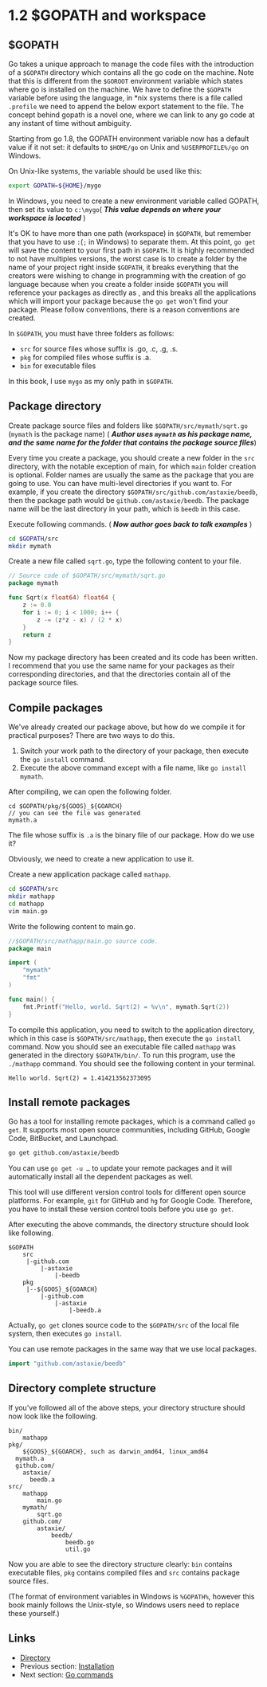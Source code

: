 # 1.2 $GOPATH and workspace

## $GOPATH

Go takes a unique approach to manage the code files with the introduction of a `$GOPATH` directory which contains all the go code on the machine. Note that this is different from the `$GOROOT` environment variable which states where go is installed on the machine. We have to define the `$GOPATH` variable before using the language, in *nix systems there is a file called `.profile` we need to append the below export statement to the file. The concept behind gopath is a novel one, where we can link to any go code at any instant of time without ambiguity.

Starting from go 1.8, the GOPATH environment variable now has a default value if it not set: it defaults to `$HOME/go` on Unix and `%USERPROFILE%/go` on Windows.

On Unix-like systems, the variable should be used like this:

```sh
export GOPATH=${HOME}/mygo
```
In Windows, you need to create a new environment variable called GOPATH, then set its value to `c:\mygo`( ***This value depends on where your workspace is located*** )

It's OK to have more than one path (workspace) in `$GOPATH`, but remember that you have to use `:`(`;` in Windows) to separate them. At this point, `go get` will save the content to your first path in `$GOPATH`. It is highly recommended to not have multiples versions, the worst case is to create a folder by the name of your project right inside `$GOPATH`, it breaks everything that the creators were wishing to change in programming with the creation of go language because when you create a folder inside `$GOPATH` you will reference your packages as directly as <packagename>, and this breaks all the applications which will import your package because the `go get` won't find your package. Please follow conventions, there is a reason conventions are created.

In `$GOPATH`, you must have three folders as follows:

- `src` for source files whose suffix is .go, .c, .g, .s.
- `pkg` for compiled files whose suffix is .a.
- `bin` for executable files

In this book, I use `mygo` as my only path in `$GOPATH`.

## Package directory

Create package source files and folders like `$GOPATH/src/mymath/sqrt.go` (`mymath` is the package name) ( ***Author uses `mymath` as his package name, and the same name for the folder that contains the package source files***)

Every time you create a package, you should create a new folder in the `src` directory, with the notable exception of main, for which `main` folder creation is optional. Folder names are usually the same as the package that you are going to use. You can have multi-level directories if you want to. For example, if you create the directory `$GOPATH/src/github.com/astaxie/beedb`, then the package path would be `github.com/astaxie/beedb`. The package name will be the last directory in your path, which is `beedb` in this case.

Execute following commands. ( ***Now author goes back to talk examples*** )

```sh
cd $GOPATH/src
mkdir mymath
```
Create a new file called `sqrt.go`, type the following content to your file.
```Go
// Source code of $GOPATH/src/mymath/sqrt.go
package mymath

func Sqrt(x float64) float64 {
	z := 0.0
	for i := 0; i < 1000; i++ {
		z -= (z*z - x) / (2 * x)
	}
	return z
}
```
Now my package directory has been created and its code has been written. I recommend that you use the same name for your packages as their corresponding directories, and that the directories contain all of the package source files.

## Compile packages

We've already created our package above, but how do we compile it for practical purposes? There are two ways to do this.

1. Switch your work path to the directory of your package, then execute the `go install` command.
2. Execute the above command except with a file name, like `go install mymath`.

After compiling, we can open the following folder.

	cd $GOPATH/pkg/${GOOS}_${GOARCH}
	// you can see the file was generated
	mymath.a

The file whose suffix is `.a` is the binary file of our package. How do we use it?

Obviously, we need to create a new application to use it.

Create a new application package called `mathapp`.

```sh
cd $GOPATH/src
mkdir mathapp
cd mathapp
vim main.go
```
Write the following content to main.go.

```Go
//$GOPATH/src/mathapp/main.go source code.
package main

import (
	"mymath"
	"fmt"
)

func main() {
	fmt.Printf("Hello, world. Sqrt(2) = %v\n", mymath.Sqrt(2))
}
```

To compile this application, you need to switch to the application directory, which in this case is `$GOPATH/src/mathapp`, then execute the `go install` command. Now you should see an executable file called `mathapp` was generated in the directory `$GOPATH/bin/`. To run this program, use the `./mathapp` command. You should see the following content in your terminal.

	Hello world. Sqrt(2) = 1.414213562373095

## Install remote packages

Go has a tool for installing remote packages, which is a command called `go get`. It supports most open source communities, including GitHub, Google Code, BitBucket, and Launchpad.
```sh
go get github.com/astaxie/beedb
```
You can use `go get -u …` to update your remote packages and it will automatically install all the dependent packages as well.

This tool will use different version control tools for different open source platforms. For example, `git` for GitHub and `hg` for Google Code. Therefore, you have to install these version control tools before you use `go get`.

After executing the above commands, the directory structure should look like following.

	$GOPATH
		src
		 |-github.com
		 	 |-astaxie
		 	 	 |-beedb
		pkg
		 |--${GOOS}_${GOARCH}
		 	 |-github.com
		 	 	 |-astaxie
		 	 	 	 |-beedb.a

Actually, `go get` clones source code to the `$GOPATH/src` of the local file system, then executes `go install`.

You can use remote packages in the same way that we use local packages.
```Go
import "github.com/astaxie/beedb"
```
## Directory complete structure

If you've followed all of the above steps, your directory structure should now look like the following.

	bin/
		mathapp
	pkg/
		${GOOS}_${GOARCH}, such as darwin_amd64, linux_amd64
      mymath.a
      github.com/
        astaxie/
          beedb.a
	src/
		mathapp
			main.go
		mymath/
			sqrt.go
		github.com/
			astaxie/
				beedb/
					beedb.go
					util.go

Now you are able to see the directory structure clearly: `bin` contains executable files, `pkg` contains compiled files and `src` contains package source files.

(The format of environment variables in Windows is `%GOPATH%`, however this book mainly follows the Unix-style, so Windows users need to replace these yourself.)

## Links

- [Directory](preface.md)
- Previous section: [Installation](01.1.md)
- Next section: [Go commands](01.3.md)
